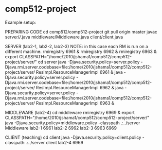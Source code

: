 comp512-project
===============

Example setup:

PREPARING CODE
cd comp512/comp512-project
git pull origin master
javac server/*/*.java middleware/Middleware.java client/client.java


SERVER (lab2-1, lab2-2, lab2-3)
NOTE: in this case each RM is run on a different machine.
rmiregistry 6961 &
rmiregistry 6962 &
rmiregistry 6963 &
export CLASSPATH="/home/2010/jshama1/comp512/comp512-project/server/"
cd server
java -Djava.security.policy=server.policy -Djava.rmi.server.codebase=file:/home/2010/jshama1/comp512/comp512-project/server/ ResImpl.ResourceManagerImpl 6961 &
java -Djava.security.policy=server.policy -Djava.rmi.server.codebase=file:/home/2010/jshama1/comp512/comp512-project/server/ ResImpl.ResourceManagerImpl 6962 &
java -Djava.security.policy=server.policy -Djava.rmi.server.codebase=file:/home/2010/jshama1/comp512/comp512-project/server/ ResImpl.ResourceManagerImpl 6963 &

MIDDLEWARE (lab2-4)
cd middleware
rmiregistry 6969 &
export CLASSPATH="/home/2010/jshama1/comp512/comp512-project/server/"
java  -Djava.security.policy=middleware.policy -classpath .:../server Middleware lab2-1 6961 lab2-2 6962 lab2-3 6963 6969

CLIENT (teaching)
cd client
java -Djava.security.policy=client.policy -classpath .:../server client lab2-4 6969